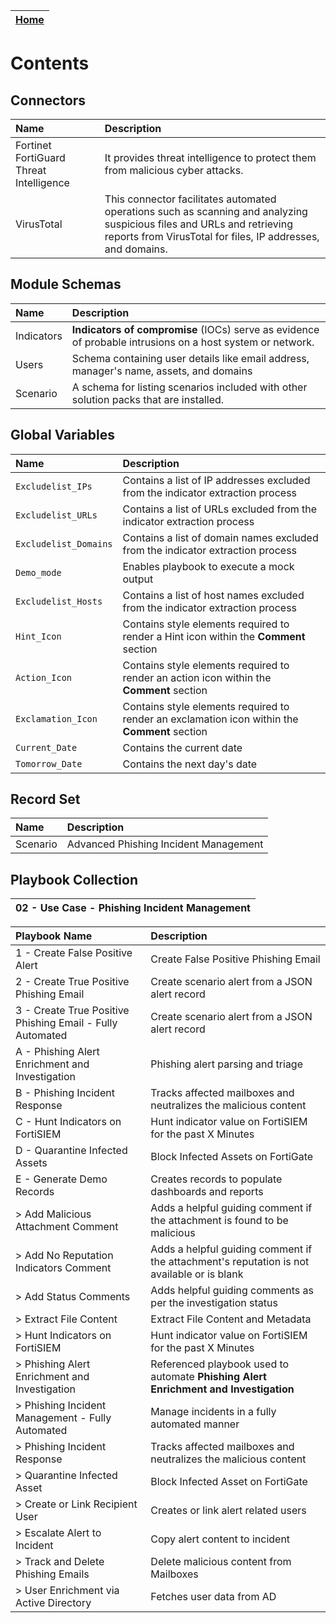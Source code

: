 | [Home](https://github.com/fortinet-fortisoar/solution-pack-phishing-incident-management/blob/release/1.0.0/README.md) |
|-----------------------------------------------------------------------------------------------------------------|

# Contents

## Connectors

| Name                                    | Description                                                                                                                                                                           |
|:----------------------------------------|:--------------------------------------------------------------------------------------------------------------------------------------------------------------------------------------|
| Fortinet FortiGuard Threat Intelligence | It provides threat intelligence to protect them from malicious cyber attacks.                                                                                                         |
| VirusTotal                              | This connector facilitates automated operations such as scanning and analyzing suspicious files and URLs and retrieving reports from VirusTotal for files, IP addresses, and domains. |

## Module Schemas

| Name       | Description                                                                                               |
|:-----------|:----------------------------------------------------------------------------------------------------------|
| Indicators | **Indicators of compromise** (IOCs) serve as evidence of probable intrusions on a host system or network. |
| Users      | Schema containing user details like email address, manager's name, assets, and domains                    |
| Scenario   | A schema for listing scenarios included with other solution packs that are installed.                     |

## Global Variables

| Name                  | Description                                                                                   |
|:----------------------|:----------------------------------------------------------------------------------------------|
| `Excludelist_IPs`     | Contains a list of IP addresses excluded from the indicator extraction process                |
| `Excludelist_URLs`    | Contains a list of URLs excluded from the indicator extraction process                        |
| `Excludelist_Domains` | Contains a list of domain names excluded from the indicator extraction process                |
| `Demo_mode`           | Enables playbook to execute a mock output                                                     |
| `Excludelist_Hosts`   | Contains a list of host names excluded from the indicator extraction process                  |
| `Hint_Icon`           | Contains style elements required to render a Hint icon within the **Comment** section         |
| `Action_Icon`         | Contains style elements required to render an action icon within the **Comment** section      |
| `Exclamation_Icon`    | Contains style elements required to render an exclamation icon within the **Comment** section |
| `Current_Date`        | Contains the current date                                                                     |
| `Tomorrow_Date`       | Contains the next day's date                                                                  |

## Record Set

| Name     | Description                           |
|:---------|:--------------------------------------|
| Scenario | Advanced Phishing Incident Management |

## Playbook Collection

| 02 - Use Case - Phishing Incident Management |
|:---------------------------------------------|

| Playbook Name                                             | Description                                                                                |
|:----------------------------------------------------------|:-------------------------------------------------------------------------------------------|
| 1 - Create False Positive Alert                           | Create False Positive Phishing Email                                                       |
| 2 - Create True Positive Phishing Email                   | Create scenario alert from a JSON alert record                                             |
| 3 - Create True Positive Phishing Email - Fully Automated | Create scenario alert from a JSON alert record                                             |
| A - Phishing Alert Enrichment and Investigation           | Phishing alert parsing and triage                                                          |
| B - Phishing Incident Response                            | Tracks affected mailboxes and neutralizes the malicious content                            |
| C - Hunt Indicators on FortiSIEM                          | Hunt indicator value on FortiSIEM for the past X Minutes                                   |
| D - Quarantine Infected Assets                            | Block Infected Assets on FortiGate                                                         |
| E - Generate Demo Records                                 | Creates records to populate dashboards and reports                                         |
| > Add Malicious Attachment Comment                        | Adds a helpful guiding comment if the attachment is found to be malicious                  |
| > Add No Reputation Indicators Comment                    | Adds a helpful guiding comment if the attachment's reputation is not available or is blank |
| > Add Status Comments                                     | Adds helpful guiding comments as per the investigation status                              |
| > Extract File Content                                    | Extract File Content and Metadata                                                          |
| > Hunt Indicators on FortiSIEM                            | Hunt indicator value on FortiSIEM for the past X Minutes                                   |
| > Phishing Alert Enrichment and Investigation             | Referenced playbook used to automate **Phishing Alert Enrichment and Investigation**       |
| > Phishing Incident Management - Fully Automated          | Manage incidents in a fully automated manner                                               |
| > Phishing Incident Response                              | Tracks affected mailboxes and neutralizes the malicious content                            |
| > Quarantine Infected Asset                               | Block Infected Asset on FortiGate                                                          |
| > Create or Link Recipient User                           | Creates or link alert related users                                                        |
| > Escalate Alert to Incident                              | Copy alert content to incident                                                             |
| > Track and Delete Phishing Emails                        | Delete malicious content from Mailboxes                                                    |
| > User Enrichment via Active Directory                    | Fetches user data from AD                                                                  |